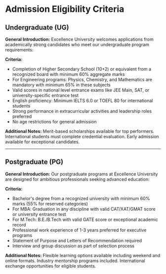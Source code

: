 # Admission Eligibility Criteria

## Undergraduate (UG)
**General Introduction:** Excellence University welcomes applications from academically strong candidates who meet our undergraduate program requirements:

**Criteria:**
- Completion of Higher Secondary School (10+2) or equivalent from a recognized board with minimum 60% aggregate marks
- For Engineering programs: Physics, Chemistry, and Mathematics are mandatory with minimum 65% in these subjects
- Valid scores in national level entrance exams like JEE Main, SAT, or university-specific entrance test
- English proficiency: Minimum IELTS 6.0 or TOEFL 80 for international students
- Strong performance in extracurricular activities and leadership roles preferred
- No age restrictions for general admission

**Additional Notes:** Merit-based scholarships available for top performers. International students must complete credential evaluation. Early admission available for exceptional candidates.

---

## Postgraduate (PG)
**General Introduction:** Our postgraduate programs at Excellence University are designed for ambitious professionals seeking advanced education:

**Criteria:**
- Bachelor's degree from a recognized university with minimum 60% marks (55% for reserved categories)
- For MBA: Graduation in any discipline with valid CAT/XAT/GMAT score or university entrance test
- For M.Tech: B.E./B.Tech with valid GATE score or exceptional academic record
- Professional work experience of 1-3 years preferred for executive programs
- Statement of Purpose and Letters of Recommendation required
- Interview and group discussion as part of selection process

**Additional Notes:** Flexible learning options available including weekend and online formats. Industry mentorship programs included. International exchange opportunities for eligible students. 